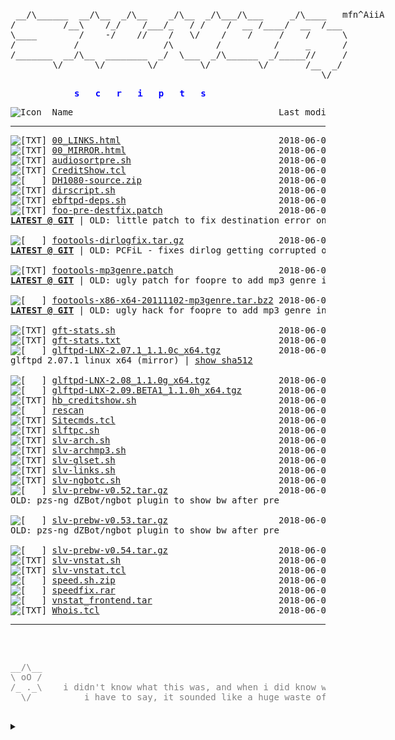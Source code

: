 <html>
  
<head>
  <link rel="shortcut icon" href="favicon.ico?v=2" type="image/x-icon" />
  <link rel="stylesheet" href="/assets/css/style.css" />
</head>
<body><br><div style="width: 600px; margin:0 auto;"><pre>
 __/\______  __/\__  _/\__    _/\__  _/\___/\___     _/\____   mfn^AiiA
/         /__\    /_/    /___/_   / /    /  __ /____/  __  /___
\____        /    -/    //    /   \/    /    /     /    /      \
/           /                /\        /          /     _      /
/_______  __/\__  ________  _/  \___  _/\______  _/_____//     /
        \/      \/        \/        \/         \/       /__  _/
                                                           \/
</pre></div><div style="width: 300px; margin:0 auto; color: Blue">
<pre><b>s   c   r   i   p   t   s</b></pre></div>
<pre><img src="icons/blank.gif" alt="Icon "> Name                                       Last modified      Size  Description<hr><img src="icons/text.gif" alt="[TXT]"> <a href="00_LINKS.html">00_LINKS.html</a>                              2018-06-05 18:14  2.1K  <b><a href='00_LINKS.html'>LINKS</a></b> to other websites containing scripts etc
<img src="icons/text.gif" alt="[TXT]"> <a href="00_MIRROR.html">00_MIRROR.html</a>                             2018-06-05 18:14  568   <b><a href='00_MIRROR.html'>MIRROR</a></b> of these files at github
<img src="icons/text.gif" alt="[TXT]"> <a href="audiosortpre.sh">audiosortpre.sh</a>                            2018-06-05 18:14  788   little wrapper cscript for audiosorting after pre
<img src="icons/text.gif" alt="[TXT]"> <a href="CreditShow.tcl">CreditShow.tcl</a>                             2018-06-05 18:14  3.4K  !credits plugin for ngBot. uses hb_creditshow.sh
<img src="icons/compressed.gif" alt="[   ]"> <a href="DH1080-source.zip">DH1080-source.zip</a>                          2018-06-05 18:14   21K  DH1080_tcl from fish.secure.la (mirror)
<img src="icons/text.gif" alt="[TXT]"> <a href="dirscript.sh">dirscript.sh</a>                               2018-06-05 18:14   11K  updated version of Jehsom's mp3 dirscript
<img src="icons/text.gif" alt="[TXT]"> <a href="ebftpd-deps.sh">ebftpd-deps.sh</a>                             2018-06-05 18:14  283   apt install pkgs for ebftpd
<img src="icons/text.gif" alt="[TXT]"> <a href="foo-pre-destfix.patch">foo-pre-destfix.patch</a>                      2018-06-05 18:14  389   <div id='old'><a href='https://github.com/glftpd/foo-tools'><b>LATEST @ GIT</b></a> | OLD: little patch to fix destination error on pre</div>
<img src="icons/compressed.gif" alt="[   ]"> <a href="footools-dirlogfix.tar.gz">footools-dirlogfix.tar.gz</a>                  2018-06-05 18:14  204K  <div id='old'><a href='https://github.com/glftpd/foo-tools'><b>LATEST @ GIT</b></a> | OLD: PCFiL - fixes dirlog getting corrupted on 64bit</div>
<img src="icons/text.gif" alt="[TXT]"> <a href="footools-mp3genre.patch">footools-mp3genre.patch</a>                    2018-06-05 18:14  8.8K  <div id='old'><a href='https://github.com/silv3rr/foo-tools'><b>LATEST @ GIT</b></a> | OLD: ugly patch for foopre to add mp3 genre in PRE</div>
<img src="icons/compressed.gif" alt="[   ]"> <a href="footools-x86-x64-20111102-mp3genre.tar.bz2">footools-x86-x64-20111102-mp3genre.tar.bz2</a> 2018-06-05 18:14  438K  <div id='old'><a href='https://github.com/silv3rr/foo-tools'><b>LATEST @ GIT</b></a> | OLD: ugly hack for foopre to add mp3 genre in PRE</div>
<img src="icons/text.gif" alt="[TXT]"> <a href="gft-stats.sh">gft-stats.sh</a>                               2018-06-05 18:14  1.6K  custom wk/mn/alup stats, exclude users/groups
<img src="icons/text.gif" alt="[TXT]"> <a href="gft-stats.txt">gft-stats.txt</a>                              2018-06-05 18:14  902   goes with gft-stats.sh, add these to glftpd.conf
<img src="icons/compressed.gif" alt="[   ]"> <a href="glftpd-LNX-2.07.1_1.1.0c_x64.tgz">glftpd-LNX-2.07.1_1.1.0c_x64.tgz</a>           2018-06-05 18:14  7.0M  <div id='old'>glftpd 2.07.1 linux x64 (mirror) | <a href='#' onClick="window.prompt('SHA512:', '12d317fc6a125e93d373c2be99292bae54e66ac4cb8aff0ea810031a7dbf3ad78309336b2abf9d89b8b34c3936ad51968e7023b940189957c1f627f75bf30518')">show sha512</a></div>
<img src="icons/compressed.gif" alt="[   ]"> <a href="glftpd-LNX-2.08_1.1.0g_x64.tgz">glftpd-LNX-2.08_1.1.0g_x64.tgz</a>             2018-06-05 18:14  7.1M  <b>LATEST:</b> glftpd 2.08 linux x64 (mirror) | <a href='#' onClick="window.prompt('SHA512:', '4a43e1842992d1e3322cfa804168670ff1f592290e106c653218a599e35a81e9ea7dcc975d1ef2ebeae7587e4e1f60c8e92d77c807d26de693cc821029d55e6f')">show sha512</a></div>
<img src="icons/compressed.gif" alt="[   ]"> <a href="glftpd-LNX-2.09.BETA1_1.1.0h_x64.tgz">glftpd-LNX-2.09.BETA1_1.1.0h_x64.tgz</a>       2018-06-05 18:14  7.1M  BETA: glftpd 2.09B1 linux x64 (mirror) | <a href='#' onClick="window.prompt('SHA512:', 'dc8b6233178a37969a7d445e4fa9f18bbbb74b6904f30e69c9d147272ecb64fb9c67cbb619fb7f173c13ba539e8d651079605757365c80539786e3a81c426267')">show sha512</a></div>
<img src="icons/text.gif" alt="[TXT]"> <a href="hb_creditshow.sh">hb_creditshow.sh</a>                           2018-06-05 18:14  244   goes with CreditShow.tcl
<img src="icons/unknown.gif" alt="[   ]"> <a href="rescan">rescan</a>                                     2018-06-05 18:14  125   oneliner for recursive rescan
<img src="icons/text.gif" alt="[TXT]"> <a href="Sitecmds.tcl">Sitecmds.tcl</a>                               2018-06-05 18:14  6.1K  !site plugin updated to work with ngBot
<img src="icons/text.gif" alt="[TXT]"> <a href="slftpc.sh">slftpc.sh</a>                                  2018-06-05 18:14  3.6K  slftp-cleaner - keeps slFtp dir nice and clean, most useful in cron
<img src="icons/text.gif" alt="[TXT]"> <a href="slv-arch.sh">slv-arch.sh</a>                                2018-06-05 18:14   17K  archiver for iso, moves to appropriate dirs and creates tvshow/season dirs
<img src="icons/text.gif" alt="[TXT]"> <a href="slv-archmp3.sh">slv-archmp3.sh</a>                             2018-06-05 18:14  4.2K  archiver for mp3 daydirs and mv wkdirs (with audiosort)
<img src="icons/text.gif" alt="[TXT]"> <a href="slv-glset.sh">slv-glset.sh</a>                               2018-06-05 18:14  2.1K  sets gldir for files in bin/sources and sets maxdirlogsize
<img src="icons/text.gif" alt="[TXT]"> <a href="slv-links.sh">slv-links.sh</a>                               2018-06-05 18:14  1.0K  searches daydirs (0day/pda/mp3/mv) for matching dirs to create symlinks
<img src="icons/text.gif" alt="[TXT]"> <a href="slv-ngbotc.sh">slv-ngbotc.sh</a>                              2018-06-05 18:14  1.0K  small script to check ngBot changes, use before updating
<img src="icons/compressed.gif" alt="[   ]"> <a href="slv-prebw-v0.52.tar.gz">slv-prebw-v0.52.tar.gz</a>                     2018-06-05 18:14  2.4K  <div id='old'>OLD: pzs-ng dZBot/ngbot plugin to show bw after pre</div>
<img src="icons/compressed.gif" alt="[   ]"> <a href="slv-prebw-v0.53.tar.gz">slv-prebw-v0.53.tar.gz</a>                     2018-06-05 18:14  2.4K  <div id='old'>OLD: pzs-ng dZBot/ngbot plugin to show bw after pre</div>
<img src="icons/compressed.gif" alt="[   ]"> <a href="slv-prebw-v0.54.tar.gz">slv-prebw-v0.54.tar.gz</a>                     2018-06-05 18:14  2.5K  <b>LATEST:</b> pzs-ng dZBot/ngbot plugin to show bw after pre
<img src="icons/text.gif" alt="[TXT]"> <a href="slv-vnstat.sh">slv-vnstat.sh</a>                              2018-06-05 18:14  4.6K  vnstat wrapper for multiple interfaces? i dont even...
<img src="icons/text.gif" alt="[TXT]"> <a href="slv-vnstat.tcl">slv-vnstat.tcl</a>                             2018-06-05 18:14  902   !vnstat trigger
<img src="icons/compressed.gif" alt="[   ]"> <a href="speed.sh.zip">speed.sh.zip</a>                               2018-06-05 18:14  560   speed.sh - tweak tcp settings (gbit), with backup
<img src="icons/compressed.gif" alt="[   ]"> <a href="speedfix.rar">speedfix.rar</a>                               2018-06-05 18:14  307   speedfix.nfo - uses lower buffer sizes than speed.sh and doesnt backup
<img src="icons/tar.gif" alt="[   ]"> <a href="vnstat_frontend.tar">vnstat_frontend.tar</a>                        2018-06-05 18:14   80K  by <b>Nom</b> - use with http://humdi.net/vnstat
<img src="icons/text.gif" alt="[TXT]"> <a href="Whois.tcl">Whois.tcl</a>                                  2018-06-05 18:14  5.8K  !whois plugin updated to work with ngBot
<hr></pre>
<div style="color: Gray"><pre><div id="lastUpdated" style="display:inline;"></div>
<div style="width: 600px; margin:0 auto;">
__/\__  
\ oO /
/_ ._\    i didn't know what this was, and when i did know what it was,
  \/          i have to say, it sounded like a huge waste of time                           
</div><div style="width: 1200px; margin:0; text-align: right; color: DarkGray;">slv^2014</div></pre>
</div><details><summary></summary><script src="updated.js"></script></details>
</body>
</html>
